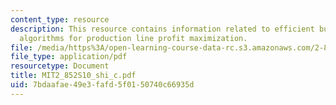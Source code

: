 ```yaml
---
content_type: resource
description: This resource contains information related to efficient buffer design
  algorithms for production line profit maximization.
file: /media/https%3A/open-learning-course-data-rc.s3.amazonaws.com/2-852-manufacturing-systems-analysis-spring-2010/7bdaafae49e3fafd5f0150740c66935d_MIT2_852S10_shi_c.pdf
file_type: application/pdf
resourcetype: Document
title: MIT2_852S10_shi_c.pdf
uid: 7bdaafae-49e3-fafd-5f01-50740c66935d
---
```

